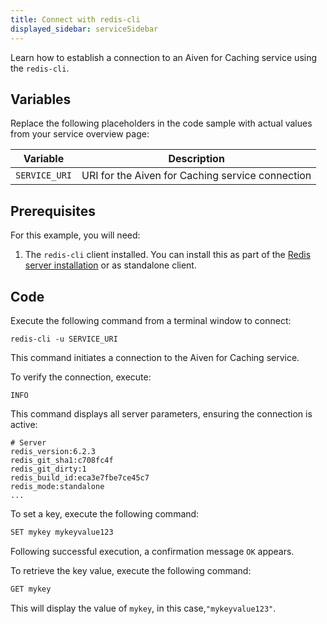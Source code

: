 ```yaml
---
title: Connect with redis-cli
displayed_sidebar: serviceSidebar
---
```


Learn how to establish a connection to an Aiven for Caching service using the `redis-cli`.


## Variables

Replace the following placeholders in the code sample with actual values
from your service overview page:

| Variable    | Description                                              |
| ----------- | -------------------------------------------------------- |
| `SERVICE_URI` | URI for the Aiven for Caching service connection  |

## Prerequisites

For this example, you will need:

1.  The `redis-cli` client installed. You can install this as part of
    the [Redis server
    installation](https://redis.io/docs/getting-started/tutorial/) or as
    standalone client.

## Code

Execute the following command from a terminal window to connect:

```shell
redis-cli -u SERVICE_URI
```

This command initiates a connection to the Aiven for Caching service.

To verify the connection, execute:

```shell
INFO
```

This command displays all server parameters, ensuring the connection is active:

```text
# Server
redis_version:6.2.3
redis_git_sha1:c708fc4f
redis_git_dirty:1
redis_build_id:eca3e7fbe7ce45c7
redis_mode:standalone
...
```

To set a key, execute the following command:

```bash
SET mykey mykeyvalue123
```

Following successful execution, a confirmation message `OK` appears.

To retrieve the key value, execute the following command:

```bash
GET mykey
```

This will display the value of `mykey`, in this case,`"mykeyvalue123"`.
